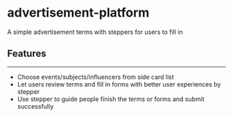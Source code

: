 # advertisement-platform

A simple advertisement terms with steppers for users to fill in

## Features
---
* Choose events/subjects/influencers from side card list
* Let users review terms and fill in forms with better user experiences by stepper
* Use stepper to guide people finish the terms or forms and submit successfully

